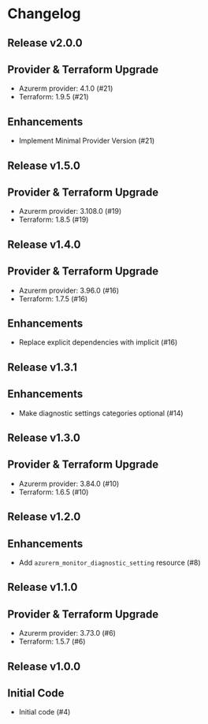 # Changelog

## Release v2.0.0

## Provider & Terraform Upgrade
- Azurerm provider: 4.1.0 (#21)
- Terraform: 1.9.5 (#21)
## Enhancements
- Implement Minimal Provider Version (#21)
   
## Release v1.5.0

## Provider & Terraform Upgrade
- Azurerm provider: 3.108.0 (#19)
- Terraform: 1.8.5 (#19)
   
## Release v1.4.0

## Provider & Terraform Upgrade

- Azurerm provider: 3.96.0 (#16)
- Terraform: 1.7.5 (#16)

## Enhancements

- Replace explicit dependencies with implicit (#16)
   
## Release v1.3.1

## Enhancements

- Make diagnostic settings categories optional (#14)


   
## Release v1.3.0

## Provider & Terraform Upgrade
- Azurerm provider: 3.84.0 (#10)
- Terraform: 1.6.5 (#10)
   
## Release v1.2.0

## Enhancements

- Add `azurerm_monitor_diagnostic_setting` resource (#8)


   
## Release v1.1.0

## Provider & Terraform Upgrade
- Azurerm provider: 3.73.0 (#6)
- Terraform: 1.5.7 (#6)

   
## Release v1.0.0

## Initial Code

- Initial code (#4)


   